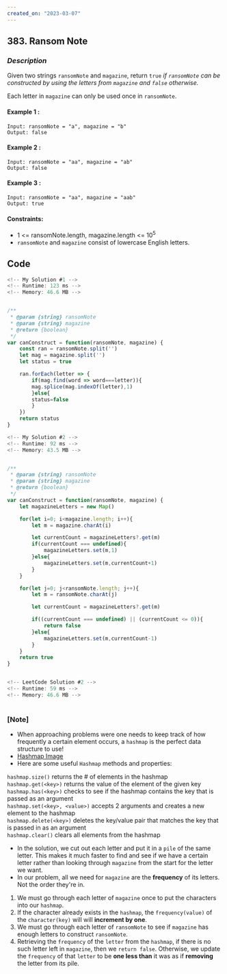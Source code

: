 ```yaml
---
created_on: "2023-03-07"
---
```


## 383. Ransom Note


### _Description_

Given two strings `ransomNote` and `magazine`, return `true` <i>if `ransomNote` can be constructed by using the letters from `magazine` and `false` otherwise.</i>

Each letter in `magazine` can only be used once in `ransomNote`.


#### Example 1 :
```
Input: ransomNote = "a", magazine = "b"
Output: false
```

#### Example 2 :
```
Input: ransomNote = "aa", magazine = "ab"
Output: false
```

#### Example 3 :
```
Input: ransomNote = "aa", magazine = "aab"
Output: true
```

#### Constraints:
- 1 <= ransomNote.length, magazine.length <= 10<sup>5</sup>
- `ransomNote` and `magazine` consist of lowercase English letters.



## Code

```JavaScript
<!-- My Solution #1 -->
<!-- Runtime: 123 ms -->
<!-- Memory: 46.6 MB -->


/**
 * @param {string} ransomNote
 * @param {string} magazine
 * @return {boolean}
 */
var canConstruct = function(ransomNote, magazine) {
    const ran = ransomNote.split('')
    let mag = magazine.split('')
    let status = true

    ran.forEach(letter => {
        if(mag.find(word => word===letter)){
        mag.splice(mag.indexOf(letter),1)
        }else{ 
        status=false
        }
    })
    return status
}

```

```JavaScript
<!-- My Solution #2 -->
<!-- Runtime: 92 ms -->
<!-- Memory: 43.5 MB -->


/**
 * @param {string} ransomNote
 * @param {string} magazine
 * @return {boolean}
 */
var canConstruct = function(ransomNote, magazine) {
    let magazineLetters = new Map()

    for(let i=0; i<magazine.length; i++){
        let m = magazine.charAt(i)

        let currentCount = magazineLetters?.get(m)
        if(currentCount === undefined){
            magazineLetters.set(m,1)
        }else{
            magazineLetters.set(m,currentCount+1)
        }
    }

    for(let j=0; j<ransomNote.length; j++){
        let m = ransomNote.charAt(j)

        let currentCount = magazineLetters?.get(m)

        if((currentCount === undefined) || (currentCount <= 0)){
            return false
        }else{
            magazineLetters.set(m,currentCount-1)
        }
    } 
    return true
}



```

```JavaScript
<!-- LeetCode Solution #2 -->
<!-- Runtime: 59 ms -->
<!-- Memory: 46.6 MB -->


```

#

### [Note]
- When approaching problems were one needs to keep track of how frequently a certain element occurs, a `hashmap` is the perfect data structure to use!
- [Hashmap Image](https://www.google.com/url?sa=i&url=https%3A%2F%2Finterview-docs.com%2Fdocs%2Falgorithms%2Fstring.html&psig=AOvVaw0cWMsAQurq4Hs45Y6YWOn2&ust=1678274446623000&source=images&cd=vfe&ved=0CBAQjRxqFwoTCJiawdPZyf0CFQAAAAAdAAAAABAE)
- Here are some useful `Hashmap` methods and properties:

`hashmap.size()` returns the # of elements in the hashmap \
`hashmap.get(<key>)` returns the value of the element of the given key \
`hashmap.has(<key>)` checks to see if the hashmap contains the key that is passed as an argument \
`hashmap.set(<key>, <value>)` accepts 2 arguments and creates a new element to the hashmap \
`hashmap.delete(<key>)` deletes the key/value pair that matches the key that is passed in as an argument \
`hashmap.clear()` clears all elements from the hashmap

- In the solution, we cut out each letter and put it in a `pile` of the same letter. This makes it much faster to find and see if we have a certain letter rather than looking through `magazine` from the start for the letter we want.
- In our problem, all we need for `magazine` are the <strong>frequency</strong> of its letters. Not the order they're in.

1. We must go through each letter of `magazine` once to put the characters into our `hashmap`.
2. If the character already exists in the `hashmap`, the `frequency(value)` of the `character(key)` will will <strong>increment by one</strong>.
3. We must go through each letter of `ransomNote` to see if `magazine` has enough letters to construct `ransomNote`.
4. Retrieving the `frequency` of the `letter` from the `hashmap`, if there is no such letter left in `magazine`, then we `return false`. Otherwise, we update the `frequency` of that `letter` to be <strong>one less than</strong> it was as if <strong>removing</strong> the letter from its pile.
